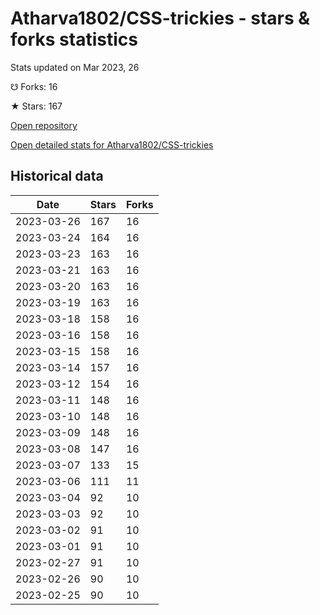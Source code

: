 # Atharva1802/CSS-trickies - stars & forks statistics

Stats updated on Mar 2023, 26

☋ Forks: 16

★ Stars: 167

[Open repository](https://github.com/Atharva1802/CSS-trickies)

[Open detailed stats for Atharva1802/CSS-trickies](https://reviewgithub.com/rep/Atharva1802/CSS-trickies)

## Historical data
| Date | Stars | Forks |
|------|-------|-------|
| 2023-03-26 | 167 | 16 | 
| 2023-03-24 | 164 | 16 | 
| 2023-03-23 | 163 | 16 | 
| 2023-03-21 | 163 | 16 | 
| 2023-03-20 | 163 | 16 | 
| 2023-03-19 | 163 | 16 | 
| 2023-03-18 | 158 | 16 | 
| 2023-03-16 | 158 | 16 | 
| 2023-03-15 | 158 | 16 | 
| 2023-03-14 | 157 | 16 | 
| 2023-03-12 | 154 | 16 | 
| 2023-03-11 | 148 | 16 | 
| 2023-03-10 | 148 | 16 | 
| 2023-03-09 | 148 | 16 | 
| 2023-03-08 | 147 | 16 | 
| 2023-03-07 | 133 | 15 | 
| 2023-03-06 | 111 | 11 | 
| 2023-03-04 | 92 | 10 | 
| 2023-03-03 | 92 | 10 | 
| 2023-03-02 | 91 | 10 | 
| 2023-03-01 | 91 | 10 | 
| 2023-02-27 | 91 | 10 | 
| 2023-02-26 | 90 | 10 | 
| 2023-02-25 | 90 | 10 | 

